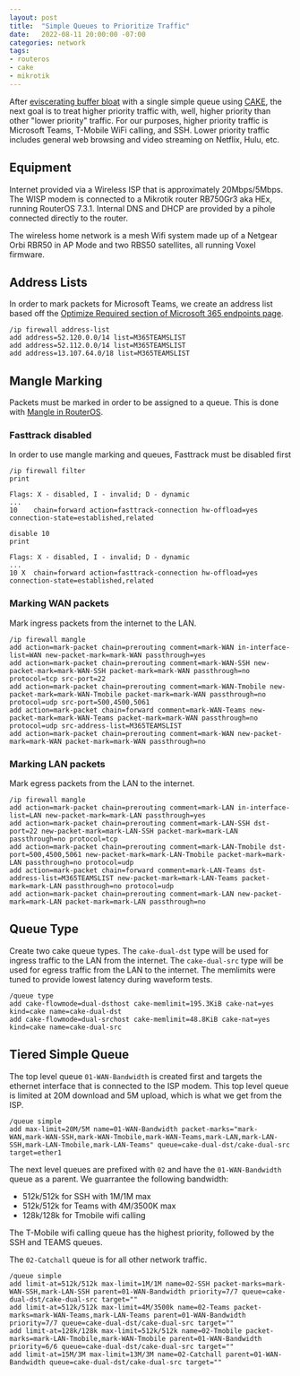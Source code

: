 ```yaml
---
layout: post
title:  "Simple Queues to Prioritize Traffic"
date:   2022-08-11 20:00:00 -07:00
categories: network 
tags:
- routeros
- cake
- mikrotik
---
```


After [eviscerating buffer bloat](https://joeywas.github.io/bufferbloat/network/2022/07/28/Buffer_Bloat_Begone.html) with a single simple queue using [CAKE](https://www.bufferbloat.net/projects/codel/wiki/CakeTechnical/), the next goal is to treat higher priority traffic with, well, higher priority than other "lower priority" traffic. For our purposes, higher priority traffic is Microsoft Teams, T-Mobile WiFi calling, and SSH. Lower priority traffic includes general web browsing and video streaming on Netflix, Hulu, etc.

## Equipment
Internet provided via a Wireless ISP that is approximately 20Mbps/5Mbps. The WISP modem is connected to a Mikrotik router RB750Gr3 aka HEx, running RouterOS 7.3.1. Internal DNS and DHCP are provided by a pihole connected directly to the router.

The wireless home network is a mesh Wifi system made up of a Netgear Orbi RBR50 in AP Mode and two RBS50 satellites, all running Voxel firmware. 

## Address Lists
In order to mark packets for Microsoft Teams, we create an address list based off the [Optimize Required section of Microsoft 365 endpoints page](https://docs.microsoft.com/en-us/microsoft-365/enterprise/urls-and-ip-address-ranges?view=o365-worldwide#skype-for-business-online-and-microsoft-teams). 
```
/ip firewall address-list
add address=52.120.0.0/14 list=M365TEAMSLIST
add address=52.112.0.0/14 list=M365TEAMSLIST
add address=13.107.64.0/18 list=M365TEAMSLIST
```

## Mangle Marking 
Packets must be marked in order to be assigned to a queue. This is done with [Mangle in RouterOS](https://help.mikrotik.com/docs/display/ROS/Mangle). 

### Fasttrack disabled
In order to use mangle marking and queues, Fasttrack must be disabled first

```
/ip firewall filter
print

Flags: X - disabled, I - invalid; D - dynamic
...
10    chain=forward action=fasttrack-connection hw-offload=yes connection-state=established,related

disable 10
print

Flags: X - disabled, I - invalid; D - dynamic
...
10 X  chain=forward action=fasttrack-connection hw-offload=yes connection-state=established,related
```

### Marking WAN packets
Mark ingress packets from the internet to the LAN.

```
/ip firewall mangle
add action=mark-packet chain=prerouting comment=mark-WAN in-interface-list=WAN new-packet-mark=mark-WAN passthrough=yes
add action=mark-packet chain=prerouting comment=mark-WAN-SSH new-packet-mark=mark-WAN-SSH packet-mark=mark-WAN passthrough=no protocol=tcp src-port=22
add action=mark-packet chain=prerouting comment=mark-WAN-Tmobile new-packet-mark=mark-WAN-Tmobile packet-mark=mark-WAN passthrough=no protocol=udp src-port=500,4500,5061
add action=mark-packet chain=forward comment=mark-WAN-Teams new-packet-mark=mark-WAN-Teams packet-mark=mark-WAN passthrough=no protocol=udp src-address-list=M365TEAMSLIST
add action=mark-packet chain=prerouting comment=mark-WAN new-packet-mark=mark-WAN packet-mark=mark-WAN passthrough=no
```

### Marking LAN packets
Mark egress packets from the LAN to the internet.

```
/ip firewall mangle
add action=mark-packet chain=prerouting comment=mark-LAN in-interface-list=LAN new-packet-mark=mark-LAN passthrough=yes
add action=mark-packet chain=prerouting comment=mark-LAN-SSH dst-port=22 new-packet-mark=mark-LAN-SSH packet-mark=mark-LAN passthrough=no protocol=tcp
add action=mark-packet chain=prerouting comment=mark-LAN-Tmobile dst-port=500,4500,5061 new-packet-mark=mark-LAN-Tmobile packet-mark=mark-LAN passthrough=no protocol=udp
add action=mark-packet chain=forward comment=mark-LAN-Teams dst-address-list=M365TEAMSLIST new-packet-mark=mark-LAN-Teams packet-mark=mark-LAN passthrough=no protocol=udp
add action=mark-packet chain=prerouting comment=mark-LAN new-packet-mark=mark-LAN packet-mark=mark-LAN passthrough=no
```

## Queue Type
Create two cake queue types. The `cake-dual-dst` type will be used for ingress traffic to the LAN from the internet. The `cake-dual-src` type will be used for egress traffic from the LAN to the internet.
The memlimits were tuned to provide lowest latency during waveform tests.

```
/queue type
add cake-flowmode=dual-dsthost cake-memlimit=195.3KiB cake-nat=yes kind=cake name=cake-dual-dst
add cake-flowmode=dual-srchost cake-memlimit=48.8KiB cake-nat=yes kind=cake name=cake-dual-src
```

## Tiered Simple Queue

The top level queue `01-WAN-Bandwidth` is created first and targets the ethernet interface that is connected to the ISP modem. This top level queue is limited at 20M download and 5M upload, which is what we get from the ISP.

```
/queue simple
add max-limit=20M/5M name=01-WAN-Bandwidth packet-marks="mark-WAN,mark-WAN-SSH,mark-WAN-Tmobile,mark-WAN-Teams,mark-LAN,mark-LAN-SSH,mark-LAN-Tmobile,mark-LAN-Teams" queue=cake-dual-dst/cake-dual-src target=ether1
```

The next level queues are prefixed with `02` and have the `01-WAN-Bandwidth` queue as a parent.
We guarrantee the following bandwidth:
  - 512k/512k for SSH with 1M/1M max
  - 512k/512k for Teams with 4M/3500K max
  - 128k/128k for Tmobile wifi calling

The T-Mobile wifi calling queue has the highest priority, followed by the SSH and TEAMS queues. 

The `02-Catchall` queue is for all other network traffic.

```
/queue simple
add limit-at=512k/512k max-limit=1M/1M name=02-SSH packet-marks=mark-WAN-SSH,mark-LAN-SSH parent=01-WAN-Bandwidth priority=7/7 queue=cake-dual-dst/cake-dual-src target=""
add limit-at=512k/512k max-limit=4M/3500k name=02-Teams packet-marks=mark-WAN-Teams,mark-LAN-Teams parent=01-WAN-Bandwidth priority=7/7 queue=cake-dual-dst/cake-dual-src target=""
add limit-at=128k/128k max-limit=512k/512k name=02-Tmobile packet-marks=mark-LAN-Tmobile,mark-WAN-Tmobile parent=01-WAN-Bandwidth priority=6/6 queue=cake-dual-dst/cake-dual-src target=""
add limit-at=15M/3M max-limit=13M/3M name=02-Catchall parent=01-WAN-Bandwidth queue=cake-dual-dst/cake-dual-src target=""
```
